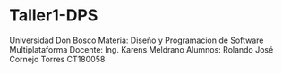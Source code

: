 # Taller1-DPS
Universidad Don Bosco
Materia: Diseño y Programacion de Software Multiplataforma
Docente: Ing. Karens Meldrano
Alumnos: Rolando José Cornejo Torres CT180058
